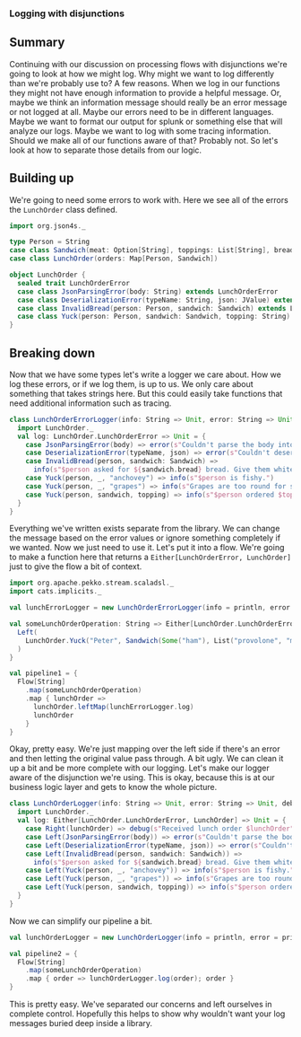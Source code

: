 ### Logging with disjunctions

## Summary
Continuing with our discussion on processing flows with disjunctions we're going to look at how we might log. Why might
we want to log differently than we're probably use to? A few reasons. When we log in our functions they might not have
enough information to provide a helpful message. Or, maybe we think an information message should really be an error
message or not logged at all. Maybe our errors need to be in different languages. Maybe we want to format our output for
splunk or something else that will analyze our logs. Maybe we want to log with some tracing information. Should we make
all of our functions aware of that? Probably not. So let's look at how to separate those details from our logic.


## Building up
We're going to need some errors to work with. Here we see all of the errors the `LunchOrder` class defined.

```scala
import org.json4s._

type Person = String
case class Sandwich(meat: Option[String], toppings: List[String], bread: String)
case class LunchOrder(orders: Map[Person, Sandwich])

object LunchOrder {
  sealed trait LunchOrderError
  case class JsonParsingError(body: String) extends LunchOrderError
  case class DeserializationError(typeName: String, json: JValue) extends LunchOrderError
  case class InvalidBread(person: Person, sandwich: Sandwich) extends LunchOrderError
  case class Yuck(person: Person, sandwich: Sandwich, topping: String) extends LunchOrderError
}
```

## Breaking down
Now that we have some types let's write a logger we care about. How we log these errors, or if we log them, is up to us.
We only care about something that takes strings here. But this could easily take functions that need additional
information such as tracing.

```scala
class LunchOrderErrorLogger(info: String => Unit, error: String => Unit) {
  import LunchOrder._
  val log: LunchOrder.LunchOrderError => Unit = {
    case JsonParsingError(body) => error(s"Couldn't parse the body into json: $body")
    case DeserializationError(typeName, json) => error(s"Couldn't deserialize json into $typeName: $json")
    case InvalidBread(person, sandwich: Sandwich) =>
      info(s"$person asked for ${sandwich.bread} bread. Give them white bread instead.")
    case Yuck(person, _, "anchovey") => info(s"$person is fishy.")
    case Yuck(person, _, "grapes") => info(s"Grapes are too round for sandwiches, $person")
    case Yuck(person, sandwich, topping) => info(s"$person ordered $topping on their sandwich $sandwich")
  }
}
```
Everything we've written exists separate from the library. We can change the message based on the error values or
ignore something completely if we wanted. Now we just need to use it. Let's put it into a flow. We're going to make a
function here that returns a `Either[LunchOrderError, LunchOrder]` just to give the flow a bit of context.

```scala
import org.apache.pekko.stream.scaladsl._
import cats.implicits._

val lunchErrorLogger = new LunchOrderErrorLogger(info = println, error = println)

val someLunchOrderOperation: String => Either[LunchOrder.LunchOrderError, LunchOrder] = { _ =>
  Left(
    LunchOrder.Yuck("Peter", Sandwich(Some("ham"), List("provolone", "marshmallows"), "wheat"), "marshmallows")
  )
}

val pipeline1 = {
  Flow[String]
    .map(someLunchOrderOperation)
    .map { lunchOrder =>
      lunchOrder.leftMap(lunchErrorLogger.log)
      lunchOrder
    }
}
```

Okay, pretty easy. We're just mapping over the left side if there's an error and then letting the original value pass
through. A bit ugly. We can clean it up a bit and be more complete with our logging. Let's make our logger aware of the
disjunction we're using. This is okay, because this is at our business logic layer and gets to know the whole picture.

```scala
class LunchOrderLogger(info: String => Unit, error: String => Unit, debug: String => Unit) {
  import LunchOrder._
  val log: Either[LunchOrder.LunchOrderError, LunchOrder] => Unit = {
    case Right(lunchOrder) => debug(s"Received lunch order $lunchOrder")
    case Left(JsonParsingError(body)) => error(s"Couldn't parse the body into json: $body")
    case Left(DeserializationError(typeName, json)) => error(s"Couldn't deserialize json into $typeName: $json")
    case Left(InvalidBread(person, sandwich: Sandwich)) =>
      info(s"$person asked for ${sandwich.bread} bread. Give them white bread instead.")
    case Left(Yuck(person, _, "anchovey")) => info(s"$person is fishy.")
    case Left(Yuck(person, _, "grapes")) => info(s"Grapes are too round for sandwiches, $person")
    case Left(Yuck(person, sandwich, topping)) => info(s"$person ordered $topping on their sandwich $sandwich")
  }
}
```
Now we can simplify our pipeline a bit.
```scala
val lunchOrderLogger = new LunchOrderLogger(info = println, error = println, debug = println)

val pipeline2 = {
  Flow[String]
    .map(someLunchOrderOperation)
    .map { order => lunchOrderLogger.log(order); order }
}
```

This is pretty easy. We've separated our concerns and left ourselves in complete control. Hopefully this helps to show
why wouldn't want your log messages buried deep inside a library.
